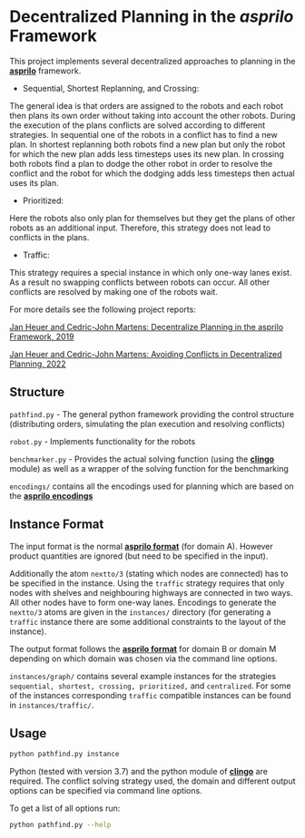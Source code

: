 # Decentralized Planning in the *asprilo* Framework

This project implements several decentralized approaches to planning in the [**asprilo**](<https://potassco.org/asprilo>) framework.

- Sequential, Shortest Replanning, and Crossing:

The general idea is that orders are assigned to the robots and each robot then plans its own order without taking into account the other robots.
During the execution of the plans conflicts are solved according to different strategies.
In sequential one of the robots in a conflict has to find a new plan. 
In shortest replanning both robots find a new plan but only the robot for which the new plan adds less timesteps uses its new plan.
In crossing both robots find a plan to dodge the other robot in order to resolve the conflict and the robot for which the dodging adds less timesteps then actual uses its plan.

- Prioritized:

Here the robots also only plan for themselves but they get the plans of other robots as an additional input.
Therefore, this strategy does not lead to conflicts in the plans.

- Traffic:

This strategy requires a special instance in which only one-way lanes exist. 
As a result no swapping conflicts between robots can occur.
All other conflicts are resolved by making one of the robots wait.

For more details see the following project reports:

[Jan Heuer and Cedric-John Martens: Decentralize Planning in the asprilo Framework, 2019](https://github.com/janheuer/DecentralizedPlanning/files/14181350/report2019.pdf)

[Jan Heuer and Cedric-John Martens: Avoiding Conflicts in Decentralized Planning, 2022](https://github.com/janheuer/DecentralizedPlanning/files/14181352/report2022.pdf)

## Structure

`pathfind.py` - The general python framework providing the control structure (distributing orders, simulating the plan execution and resolving conflicts)

`robot.py` - Implements functionality for the robots

`benchmarker.py` - Provides the actual solving function (using the [**clingo**](<https://github.com/potassco/clingo>) module) as well as a wrapper of the solving function for the benchmarking

`encodings/` contains all the encodings used for planning which are based on the [**asprilo encodings**](<https://github.com/potassco/asprilo-encodings>)

## Instance Format

The input format is the normal [**asprilo format**](<https://github.com/potassco/asprilo/blob/master/docs/specification.md#input-format>) (for domain A). However product quantities are ignored (but need to be specified in the input). 

Additionally the atom `nextto/3` (stating which nodes are connected) has to be specified in the instance. Using the `traffic` strategy requires that only nodes with shelves and neighbouring highways are connected in two ways. All other nodes have to form one-way lanes. Encodings to generate the `nextto/3` atoms are given in the `instances/` directory (for generating a `traffic` instance there are some additional constraints to the layout of the instance).

The output format follows the [**asprilo format**](<https://github.com/potassco/asprilo/blob/master/docs/specification.md#output-format>) for domain B or domain M depending on which domain was chosen via the command line options.

`instances/graph/` contains several example instances for the strategies `sequential, shortest, crossing, prioritized,` and `centralized`. 
For some of the instances corresponding `traffic` compatible instances can be found in `instances/traffic/`.

## Usage

```bash
python pathfind.py instance
```

Python (tested with version 3.7) and the python module of [**clingo**](<https://github.com/potassco/clingo>) are required.
The conflict solving strategy used, the domain and different output options can be specified via command line options.

To get a list of all options run:
```bash
python pathfind.py --help
```
